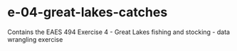 # e-04-great-lakes-catches
Contains the EAES 494 Exercise 4 - Great Lakes fishing and stocking - data wrangling exercise
